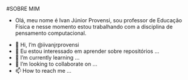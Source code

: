 #SOBRE MIM

+ Olá, meu nome é Ivan Júnior Provensi, sou professor de Educação Física e nesse momento estou trabalhando com a disciplina de pensamento computacional.


- 👋 Hi, I’m @iivanjrprovensi
- 👀 Eu estou interessado em aprender sobre repositórios ...
- 🌱 I’m currently learning ...
- 💞️ I’m looking to collaborate on ...
- 📫 How to reach me ...

<!---
iivanjrprovensi/iivanjrprovensi is a ✨ special ✨ repository because its `README.md` (this file) appears on your GitHub profile.
You can click the Preview link to take a look at your changes.
--->
